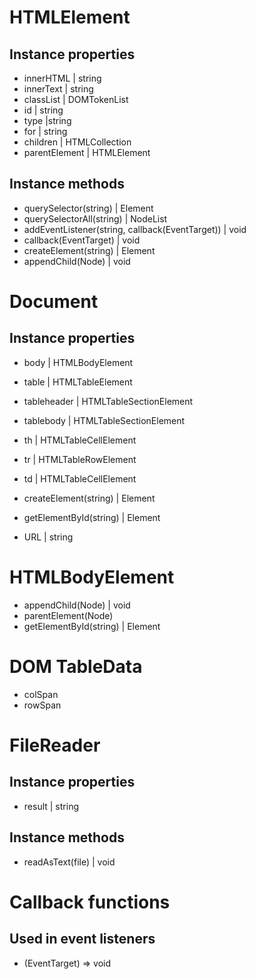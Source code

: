 # HTMLElement
## Instance properties
- innerHTML | string
- innerText | string
- classList | DOMTokenList
- id | string
- type |string
- for | string
- children | HTMLCollection
- parentElement | HTMLElement

## Instance methods
- querySelector(string) | Element
- querySelectorAll(string) | NodeList
- addEventListener(string, callback(EventTarget)) | void
- callback(EventTarget) | void
- createElement(string) | Element
- appendChild(Node) | void

# Document
## Instance properties
- body | HTMLBodyElement
- table | HTMLTableElement
- tableheader | HTMLTableSectionElement
- tablebody | HTMLTableSectionElement
- th | HTMLTableCellElement
- tr | HTMLTableRowElement
- td | HTMLTableCellElement

- createElement(string) | Element
- getElementById(string) | Element

- URL | string


# HTMLBodyElement
- appendChild(Node) | void
- parentElement(Node)
- getElementById(string) | Element

# DOM TableData
- colSpan
- rowSpan

# FileReader

## Instance properties
- result | string

## Instance methods
- readAsText(file) | void

# Callback functions

## Used in event listeners
- (EventTarget) => void